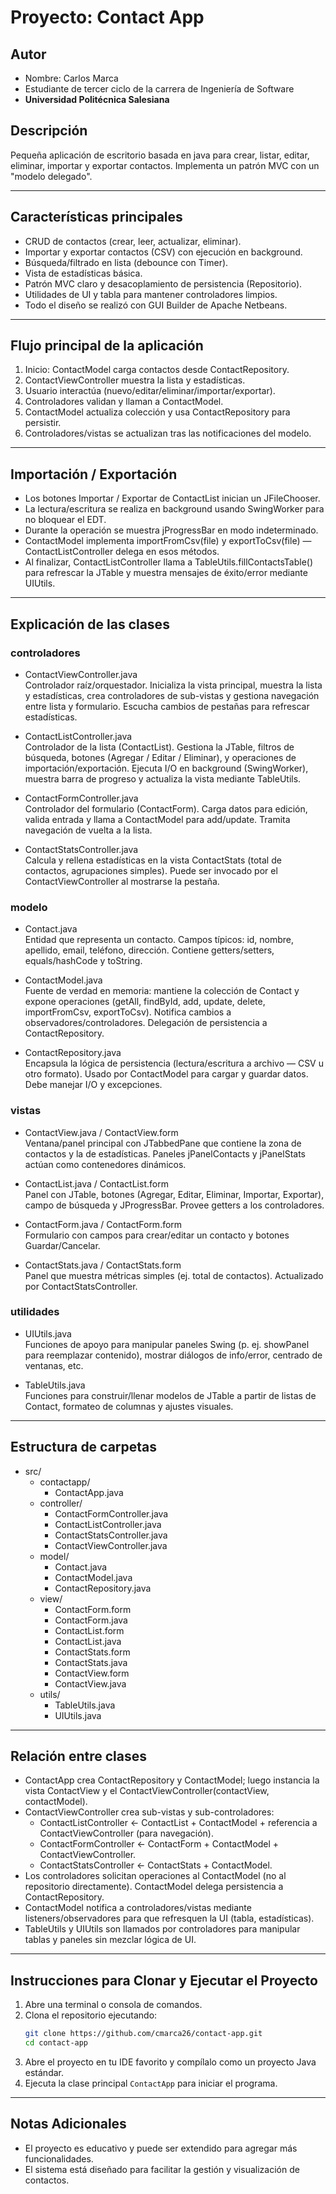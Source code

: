 # Proyecto: Contact App

## Autor
- Nombre: Carlos Marca
- Estudiante de tercer ciclo de la carrera de Ingeniería de Software
- **Universidad Politécnica Salesiana**

## Descripción
Pequeña aplicación de escritorio basada en java para crear, listar, editar, eliminar, importar y exportar contactos. Implementa un patrón MVC con un "modelo delegado".

---

## Características principales
- CRUD de contactos (crear, leer, actualizar, eliminar).
- Importar y exportar contactos (CSV) con ejecución en background.
- Búsqueda/filtrado en lista (debounce con Timer).
- Vista de estadísticas básica.
- Patrón MVC claro y desacoplamiento de persistencia (Repositorio).
- Utilidades de UI y tabla para mantener controladores limpios.
- Todo el diseño se realizó con GUI Builder de Apache Netbeans. 
---

## Flujo principal de la aplicación
1. Inicio: ContactModel carga contactos desde ContactRepository.
2. ContactViewController muestra la lista y estadísticas.
3. Usuario interactúa (nuevo/editar/eliminar/importar/exportar).
4. Controladores validan y llaman a ContactModel.
5. ContactModel actualiza colección y usa ContactRepository para persistir.
6. Controladores/vistas se actualizan tras las notificaciones del modelo.
---

## Importación / Exportación
- Los botones Importar / Exportar de ContactList inician un JFileChooser.
- La lectura/escritura se realiza en background usando SwingWorker para no bloquear el EDT.
- Durante la operación se muestra jProgressBar en modo indeterminado.
- ContactModel implementa importFromCsv(file) y exportToCsv(file) — ContactListController delega en esos métodos.
- Al finalizar, ContactListController llama a TableUtils.fillContactsTable() para refrescar la JTable y muestra mensajes de éxito/error mediante UIUtils.
---

## Explicación de las clases

### controladores
- ContactViewController.java  
  Controlador raíz/orquestador. Inicializa la vista principal, muestra la lista y estadísticas, crea controladores de sub-vistas y gestiona navegación entre lista y formulario. Escucha cambios de pestañas para refrescar estadísticas.

- ContactListController.java  
  Controlador de la lista (ContactList). Gestiona la JTable, filtros de búsqueda, botones (Agregar / Editar / Eliminar), y operaciones de importación/exportación. Ejecuta I/O en background (SwingWorker), muestra barra de progreso y actualiza la vista mediante TableUtils.

- ContactFormController.java  
  Controlador del formulario (ContactForm). Carga datos para edición, valida entrada y llama a ContactModel para add/update. Tramita navegación de vuelta a la lista.

- ContactStatsController.java  
  Calcula y rellena estadísticas en la vista ContactStats (total de contactos, agrupaciones simples). Puede ser invocado por el ContactViewController al mostrarse la pestaña.

### modelo 
- Contact.java  
  Entidad que representa un contacto. Campos típicos: id, nombre, apellido, email, teléfono, dirección. Contiene getters/setters, equals/hashCode y toString.

- ContactModel.java  
  Fuente de verdad en memoria: mantiene la colección de Contact y expone operaciones (getAll, findById, add, update, delete, importFromCsv, exportToCsv). Notifica cambios a observadores/controladores. Delegación de persistencia a ContactRepository.

- ContactRepository.java  
  Encapsula la lógica de persistencia (lectura/escritura a archivo — CSV u otro formato). Usado por ContactModel para cargar y guardar datos. Debe manejar I/O y excepciones.

### vistas 
- ContactView.java / ContactView.form  
  Ventana/panel principal con JTabbedPane que contiene la zona de contactos y la de estadísticas. Paneles jPanelContacts y jPanelStats actúan como contenedores dinámicos.

- ContactList.java / ContactList.form  
  Panel con JTable, botones (Agregar, Editar, Eliminar, Importar, Exportar), campo de búsqueda y JProgressBar. Provee getters a los controladores.

- ContactForm.java / ContactForm.form  
  Formulario con campos para crear/editar un contacto y botones Guardar/Cancelar.

- ContactStats.java / ContactStats.form  
  Panel que muestra métricas simples (ej. total de contactos). Actualizado por ContactStatsController.

### utilidades 
- UIUtils.java  
  Funciones de apoyo para manipular paneles Swing (p. ej. showPanel para reemplazar contenido), mostrar diálogos de info/error, centrado de ventanas, etc.

- TableUtils.java  
  Funciones para construir/llenar modelos de JTable a partir de listas de Contact, formateo de columnas y ajustes visuales.
---

## Estructura de carpetas
- src/
  - contactapp/
    - ContactApp.java
  - controller/
    - ContactFormController.java
    - ContactListController.java
    - ContactStatsController.java
    - ContactViewController.java
  - model/
    - Contact.java
    - ContactModel.java
    - ContactRepository.java
  - view/
    - ContactForm.form
    - ContactForm.java
    - ContactList.form
    - ContactList.java
    - ContactStats.form
    - ContactStats.java
    - ContactView.form
    - ContactView.java
  - utils/
    - TableUtils.java
    - UIUtils.java
---

## Relación entre clases
- ContactApp crea ContactRepository y ContactModel; luego instancia la vista ContactView y el ContactViewController(contactView, contactModel).
- ContactViewController crea sub-vistas y sub-controladores:
  - ContactListController ← ContactList + ContactModel + referencia a ContactViewController (para navegación).
  - ContactFormController ← ContactForm + ContactModel + ContactViewController.
  - ContactStatsController ← ContactStats + ContactModel.
- Los controladores solicitan operaciones al ContactModel (no al repositorio directamente). ContactModel delega persistencia a ContactRepository.
- ContactModel notifica a controladores/vistas mediante listeners/observadores para que refresquen la UI (tabla, estadísticas).
- TableUtils y UIUtils son llamados por controladores para manipular tablas y paneles sin mezclar lógica de UI.
---

## Instrucciones para Clonar y Ejecutar el Proyecto
1. Abre una terminal o consola de comandos.
2. Clona el repositorio ejecutando:
   ```bash
   git clone https://github.com/cmarca26/contact-app.git
   cd contact-app
   ```
3. Abre el proyecto en tu IDE favorito y compílalo como un proyecto Java estándar.
4. Ejecuta la clase principal `ContactApp` para iniciar el programa.
---

## Notas Adicionales
- El proyecto es educativo y puede ser extendido para agregar más funcionalidades.
- El sistema está diseñado para facilitar la gestión y visualización de contactos.